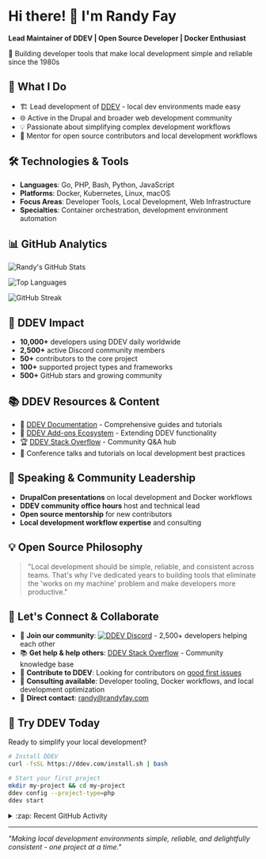 # Hi there! 👋 I'm Randy Fay

**Lead Maintainer of DDEV | Open Source Developer | Docker Enthusiast**

🔧 Building developer tools that make local development simple and reliable since the 1980s

## 🚀 What I Do

- 🏗️ Lead development of [DDEV](https://github.com/ddev/ddev) - local dev environments made easy
- 🌐 Active in the Drupal and broader web development community  
- 💡 Passionate about simplifying complex development workflows
- 🤝 Mentor for open source contributors and local development workflows

## 🛠️ Technologies & Tools

- **Languages**: Go, PHP, Bash, Python, JavaScript
- **Platforms**: Docker, Kubernetes, Linux, macOS
- **Focus Areas**: Developer Tools, Local Development, Web Infrastructure
- **Specialties**: Container orchestration, development environment automation

## 📊 GitHub Analytics

![Randy's GitHub Stats](https://github-readme-stats.vercel.app/api?username=rfay&show_icons=true&theme=default&hide_border=true&include_all_commits=true&count_private=true)

![Top Languages](https://github-readme-stats.vercel.app/api/top-langs/?username=rfay&layout=compact&theme=default&hide_border=true)

![GitHub Streak](https://github-readme-streak-stats.herokuapp.com/?user=rfay&theme=default&hide_border=true)

## 🌟 DDEV Impact

- **10,000+** developers using DDEV daily worldwide
- **2,500+** active Discord community members
- **50+** contributors to the core project
- **100+** supported project types and frameworks
- **500+** GitHub stars and growing community

## 📚 DDEV Resources & Content

- 📖 [DDEV Documentation](https://ddev.readthedocs.io/) - Comprehensive guides and tutorials
- 🎯 [DDEV Add-ons Ecosystem](https://github.com/ddev/ddev-addons) - Extending DDEV functionality
- 🏆 [DDEV Stack Overflow](https://stackoverflow.com/tags/ddev) - Community Q&A hub
- 🎥 Conference talks and tutorials on local development best practices

## 🎤 Speaking & Community Leadership

- **DrupalCon presentations** on local development and Docker workflows
- **DDEV community office hours** host and technical lead
- **Open source mentorship** for new contributors
- **Local development workflow expertise** and consulting

## 💡 Open Source Philosophy

> "Local development should be simple, reliable, and consistent across teams. That's why I've dedicated years to building tools that eliminate the 'works on my machine' problem and make developers more productive."

## 🤝 Let's Connect & Collaborate

- 💬 **Join our community**: [![DDEV Discord](https://img.shields.io/discord/664580571770388500?logo=discord&logoColor=%23fff&label=DDEV%20Discord&link=https%3A%2F%2Fddev.com%2Fs%2Fdiscord)](https://ddev.com/s/discord) - 2,500+ developers helping each other
- 📚 **Get help & help others**: [DDEV Stack Overflow](https://stackoverflow.com/tags/ddev) - Community knowledge base
- 🎯 **Contribute to DDEV**: Looking for contributors on [good first issues](https://github.com/ddev/ddev/labels/good%20first%20issue)
- 💼 **Consulting available**: Developer tooling, Docker workflows, and local development optimization
- 📧 **Direct contact**: [randy@randyfay.com](mailto:randy@randyfay.com)

## 🚀 Try DDEV Today

Ready to simplify your local development? 

```bash
# Install DDEV
curl -fsSL https://ddev.com/install.sh | bash

# Start your first project
mkdir my-project && cd my-project
ddev config --project-type=php
ddev start
```

<details>
  <summary>:zap: Recent GitHub Activity</summary>

<!--RECENT_ACTIVITY:start-->
1. 💬 Commented on [#7553](https://github.com/ddev/ddev/pull/7553#issuecomment-3260230921) in [ddev/ddev](https://github.com/ddev/ddev)<br>
2. 💬 Commented on [#7555](https://github.com/ddev/ddev/pull/7555#issuecomment-3260229071) in [ddev/ddev](https://github.com/ddev/ddev)<br>
3. 💬 Commented on [#7554](https://github.com/ddev/ddev/pull/7554#issuecomment-3260228428) in [ddev/ddev](https://github.com/ddev/ddev)<br>
4. 💬 Commented on [#7558](https://github.com/ddev/ddev/pull/7558#issuecomment-3260228013) in [ddev/ddev](https://github.com/ddev/ddev)<br>
5. 💬 Commented on [#7572](https://github.com/ddev/ddev/pull/7572#issuecomment-3260227549) in [ddev/ddev](https://github.com/ddev/ddev)<br>
6. 💬 Commented on [#7584](https://github.com/ddev/ddev/pull/7584#issuecomment-3260226937) in [ddev/ddev](https://github.com/ddev/ddev)<br>
7. 💬 Commented on [#7587](https://github.com/ddev/ddev/pull/7587#issuecomment-3260226130) in [ddev/ddev](https://github.com/ddev/ddev)<br>
8. 🎉 Merged PR [#7587](https://github.com/ddev/ddev/pull/7587) in [ddev/ddev](https://github.com/ddev/ddev)<br>
9. 💬 Commented on [#7586](https://github.com/ddev/ddev/pull/7586#issuecomment-3259716184) in [ddev/ddev](https://github.com/ddev/ddev)<br>
10. 💬 Commented on [#423](https://github.com/ddev/ddev.com/pull/423#issuecomment-3259677062) in [ddev/ddev.com](https://github.com/ddev/ddev.com)<br>
11. 💬 Commented on [#7587](https://github.com/ddev/ddev/pull/7587#issuecomment-3259650783) in [ddev/ddev](https://github.com/ddev/ddev)<br>
12. 💬 Commented on [#7592](https://github.com/ddev/ddev/issues/7592#issuecomment-3259617990) in [ddev/ddev](https://github.com/ddev/ddev)<br>
13. 💬 Commented on [#2](https://github.com/2ndkauboy/ddev-elasticvue/pull/2#issuecomment-3258899122) in [2ndkauboy/ddev-elasticvue](https://github.com/2ndkauboy/ddev-elasticvue)<br>
14. 💬 Commented on [#71](https://github.com/ddev/ddev-solr/issues/71#issuecomment-3258792864) in [ddev/ddev-solr](https://github.com/ddev/ddev-solr)<br>
15. ❗️ Opened issue [#7594](https://github.com/ddev/ddev/issues/7594) in [ddev/ddev](https://github.com/ddev/ddev)<br>
16. 💬 Commented on [#7587](https://github.com/ddev/ddev/pull/7587#discussion_r2325265213) in [ddev/ddev](https://github.com/ddev/ddev)<br>
17. 💬 Commented on [#7587](https://github.com/ddev/ddev/pull/7587#discussion_r2325261776) in [ddev/ddev](https://github.com/ddev/ddev)<br>
18. 💬 Commented on [#7587](https://github.com/ddev/ddev/pull/7587#discussion_r2325189199) in [ddev/ddev](https://github.com/ddev/ddev)<br>
19. 💬 Commented on [#7587](https://github.com/ddev/ddev/pull/7587#discussion_r2325155868) in [ddev/ddev](https://github.com/ddev/ddev)<br>
20. 💬 Commented on [#7587](https://github.com/ddev/ddev/pull/7587#discussion_r2325185638) in [ddev/ddev](https://github.com/ddev/ddev)<br>
<!--RECENT_ACTIVITY:end-->

</details>

---

*"Making local development environments simple, reliable, and delightfully consistent - one project at a time."*